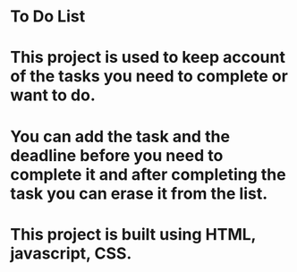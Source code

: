 # To Do List




#  This project is used to keep account of the tasks you need to complete or want to do.
#  You can add the task and the deadline before you need to complete it and after completing the task you can erase it from the list.

#  This project is built using HTML, javascript, CSS.

